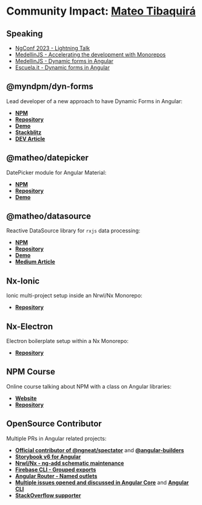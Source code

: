 # Community Impact: [Mateo Tibaquirá](http://matheo.co/)

## Speaking

* [NgConf 2023 - Lightning Talk](https://www.linkedin.com/posts/angular-community-meetup_want-to-know-about-dynamic-forms-come-activity-7072277604036182016-qk0D)
* [MedellinJS - Accelerating the development with Monorepos](https://www.youtube.com/watch?app=desktop&v=qr7OtBeQcZ4)
* [MedellinJS - Dynamic forms in Angular](https://www.youtube.com/watch?v=hzdcWzYjuXs)
* [Escuela.it - Dynamic forms in Angular](https://www.youtube.com/watch?v=hhFkDxd4dtk)

## @myndpm/dyn-forms

Lead developer of a new approach to have Dynamic Forms in Angular:

* [**NPM**](https://www.npmjs.com/package/@myndpm/dyn-forms)
* [**Repository**](https://github.com/myndpm/open-source/tree/master/libs/forms)
* [**Demo**](https://myndpm.github.io/open-source/#/demos/dyn-forms/simple-form)
* [**Stackblitz**](https://stackblitz.com/edit/myndpm-dyn-forms?file=src/app/simple-form/simple.form.ts)
* [**DEV Article**](https://dev.to/myndpm/a-new-approach-to-have-dynamic-forms-in-angular-5d11)

## @matheo/datepicker

DatePicker module for Angular Material:

* [**NPM**](https://www.npmjs.com/package/@matheo/datepicker)
* [**Repository**](https://github.com/matheo/angular/tree/master/libs/datepicker)
* [**Demo**](http://matheo.co/demos/datepicker/)

## @matheo/datasource

Reactive DataSource library for `rxjs` data processing:

* [**NPM**](https://www.npmjs.com/package/@matheo/datasource)
* [**Repository**](https://github.com/matheo/angular/tree/master/libs/datasource)
* [**Demo**](http://matheo.co/demos/datasource/)
* [**Medium Article**](https://medium.com/@matheo/reactive-datasource-for-angular-1d869b0155f6)

## Nx-Ionic

Ionic multi-project setup inside an Nrwl/Nx Monorepo:

* [**Repository**](https://github.com/matheo/nx-ionic)

## Nx-Electron

Electron boilerplate setup within a Nx Monorepo:

* [**Repository**](https://github.com/matheo/nx-electron)

## NPM Course

Online course talking about NPM with a class on Angular libraries:

* [**Website**](https://escuela.it/cursos/curso-npm)
* [**Repository**](https://github.com/EscuelaIt/curso-npm)

## OpenSource Contributor

Multiple PRs in Angular related projects:

* [**Official contributor of @ngneat/spectator**](https://github.com/ngneat/spectator/commit/9fdd98faeeadada038180bd879239d138bb3f513) and [**@angular-builders**](https://github.com/just-jeb/angular-builders/commit/6023586fe1971259fa46fc5cda7208019597ef40)
* [**Storybook v6 for Angular**](https://github.com/storybookjs/storybook/issues?q=is%3Aissue+author%3Amatheo+is%3Aclosed+)
* [**Nrwl/Nx - ng-add schematic maintenance**](https://github.com/nrwl/nx/pull/1476)
* [**Firebase CLI - Grouped exports**](https://github.com/firebase/firebase-tools/pull/1694)
* [**Angular Router - Named outlets**](https://github.com/matheo/named-outlets)
* [**Multiple issues opened and discussed in Angular Core**](https://github.com/angular/angular/issues?q=is%3Aissue+author%3Amatheo+is%3Aclosed+) and [**Angular CLI**](https://github.com/angular/angular-cli/issues?q=is%3Aissue+author%3Amatheo+is%3Aclosed+)
* [**StackOverflow supporter**](https://stackoverflow.com/users/885259/mateo-tibaquira?tab=topactivity)